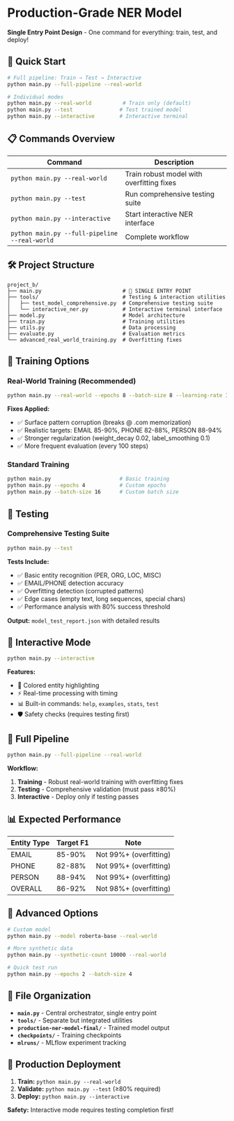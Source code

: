 # Production-Grade NER Model

**Single Entry Point Design** - One command for everything: train, test, and deploy!

## 🚀 Quick Start

```bash
# Full pipeline: Train → Test → Interactive
python main.py --full-pipeline --real-world

# Individual modes
python main.py --real-world          # Train only (default)
python main.py --test               # Test trained model
python main.py --interactive        # Interactive terminal
```

## 📋 Commands Overview

| Command | Description |
|---------|-------------|
| `python main.py --real-world` | Train robust model with overfitting fixes |
| `python main.py --test` | Run comprehensive testing suite |
| `python main.py --interactive` | Start interactive NER interface |
| `python main.py --full-pipeline --real-world` | Complete workflow |

## 🛠️ Project Structure

```
project_b/
├── main.py                          # 🎯 SINGLE ENTRY POINT
├── tools/                           # Testing & interaction utilities
│   ├── test_model_comprehensive.py  # Comprehensive testing suite
│   └── interactive_ner.py           # Interactive terminal interface
├── model.py                         # Model architecture
├── train.py                         # Training utilities
├── utils.py                         # Data processing
├── evaluate.py                      # Evaluation metrics
└── advanced_real_world_training.py  # Overfitting fixes
```

## 🎯 Training Options

### Real-World Training (Recommended)
```bash
python main.py --real-world --epochs 8 --batch-size 8 --learning-rate 1.5e-5
```

**Fixes Applied:**
- ✅ Surface pattern corruption (breaks @ .com memorization)
- ✅ Realistic targets: EMAIL 85-90%, PHONE 82-88%, PERSON 88-94%
- ✅ Stronger regularization (weight_decay 0.02, label_smoothing 0.1)
- ✅ More frequent evaluation (every 100 steps)

### Standard Training
```bash
python main.py                      # Basic training
python main.py --epochs 4           # Custom epochs
python main.py --batch-size 16      # Custom batch size
```

## 🧪 Testing

### Comprehensive Testing Suite
```bash
python main.py --test
```

**Tests Include:**
- ✅ Basic entity recognition (PER, ORG, LOC, MISC)
- ✅ EMAIL/PHONE detection accuracy
- ✅ Overfitting detection (corrupted patterns)
- ✅ Edge cases (empty text, long sequences, special chars)
- ✅ Performance analysis with 80% success threshold

**Output:** `model_test_report.json` with detailed results

## 🚀 Interactive Mode

```bash
python main.py --interactive
```

**Features:**
- 🎨 Colored entity highlighting
- ⚡ Real-time processing with timing
- 📊 Built-in commands: `help`, `examples`, `stats`, `test`
- 🛡️ Safety checks (requires testing first)

## 🔄 Full Pipeline

```bash
python main.py --full-pipeline --real-world
```

**Workflow:**
1. **Training** - Robust real-world training with overfitting fixes
2. **Testing** - Comprehensive validation (must pass ≥80%)
3. **Interactive** - Deploy only if testing passes

## 📊 Expected Performance

| Entity Type | Target F1 | Note |
|-------------|-----------|------|
| EMAIL | 85-90% | Not 99%+ (overfitting) |
| PHONE | 82-88% | Not 99%+ (overfitting) |
| PERSON | 88-94% | Not 99%+ (overfitting) |
| OVERALL | 86-92% | Not 98%+ (overfitting) |

## 🔧 Advanced Options

```bash
# Custom model
python main.py --model roberta-base --real-world

# More synthetic data
python main.py --synthetic-count 10000 --real-world

# Quick test run
python main.py --epochs 2 --batch-size 4
```

## 📁 File Organization

- **`main.py`** - Central orchestrator, single entry point
- **`tools/`** - Separate but integrated utilities
- **`production-ner-model-final/`** - Trained model output
- **`checkpoints/`** - Training checkpoints
- **`mlruns/`** - MLflow experiment tracking

## 🎯 Production Deployment

1. **Train:** `python main.py --real-world`
2. **Validate:** `python main.py --test` (≥80% required)
3. **Deploy:** `python main.py --interactive`

**Safety:** Interactive mode requires testing completion first!
